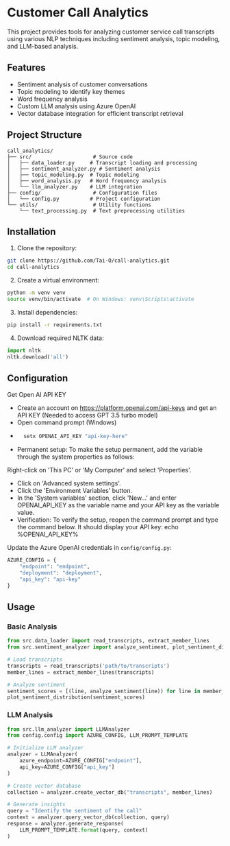 # Customer Call Analytics

This project provides tools for analyzing customer service call transcripts using various NLP techniques including sentiment analysis, topic modeling, and LLM-based analysis.

## Features

- Sentiment analysis of customer conversations
- Topic modeling to identify key themes
- Word frequency analysis
- Custom LLM analysis using Azure OpenAI
- Vector database integration for efficient transcript retrieval

## Project Structure

```
call_analytics/
├── src/                    # Source code
│   ├── data_loader.py     # Transcript loading and processing
│   ├── sentiment_analyzer.py # Sentiment analysis
│   ├── topic_modeling.py  # Topic modeling
│   ├── word_analysis.py   # Word frequency analysis
│   └── llm_analyzer.py    # LLM integration
├── config/                 # Configuration files
│   └── config.py          # Project configuration
└── utils/                  # Utility functions
    └── text_processing.py  # Text preprocessing utilities
```

## Installation

1. Clone the repository:
```bash
git clone https://github.com/Tai-O/call-analytics.git
cd call-analytics
```

2. Create a virtual environment:
```bash
python -m venv venv
source venv/bin/activate  # On Windows: venv\Scripts\activate
```

3. Install dependencies:
```bash
pip install -r requirements.txt
```

4. Download required NLTK data:
```python
import nltk
nltk.download('all')
```

## Configuration

Get Open AI API KEY
- Create an account on https://platform.openai.com/api-keys and get an API KEY (Needed to access GPT 3.5 turbo model)
- Open command prompt (Windows)
- ```bash
    setx OPENAI_API_KEY "api-key-here"
    ```
- Permanent setup: To make the setup permanent, add the variable through the system properties as follows:

Right-click on 'This PC' or 'My Computer' and select 'Properties'.
- Click on 'Advanced system settings'.
- Click the 'Environment Variables' button.
- In the 'System variables' section, click 'New...' and enter OPENAI_API_KEY as the variable name and your API key as the variable value.
- Verification: To verify the setup, reopen the command prompt and type the command below. It should display your API key: echo %OPENAI_API_KEY%


Update the Azure OpenAI credentials in `config/config.py`:

```python
AZURE_CONFIG = {
    "endpoint": "endpoint",
    "deployment": "deployment",
    "api_key": "api-key"
}
```

## Usage

### Basic Analysis

```python
from src.data_loader import read_transcripts, extract_member_lines
from src.sentiment_analyzer import analyze_sentiment, plot_sentiment_distribution

# Load transcripts
transcripts = read_transcripts('path/to/transcripts')
member_lines = extract_member_lines(transcripts)

# Analyze sentiment
sentiment_scores = [(line, analyze_sentiment(line)) for line in member_lines]
plot_sentiment_distribution(sentiment_scores)
```

### LLM Analysis

```python
from src.llm_analyzer import LLMAnalyzer
from config.config import AZURE_CONFIG, LLM_PROMPT_TEMPLATE

# Initialize LLM analyzer
analyzer = LLMAnalyzer(
    azure_endpoint=AZURE_CONFIG["endpoint"],
    api_key=AZURE_CONFIG["api_key"]
)

# Create vector database
collection = analyzer.create_vector_db("transcripts", member_lines)

# Generate insights
query = "Identify the sentiment of the call"
context = analyzer.query_vector_db(collection, query)
response = analyzer.generate_response(
    LLM_PROMPT_TEMPLATE.format(query, context)
)
```
